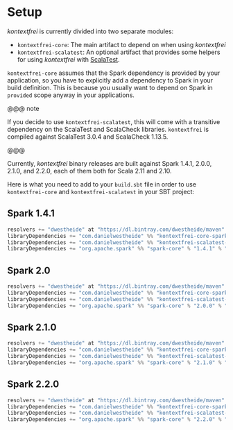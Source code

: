 # Setup

_kontextfrei_ is currently divided into two separate modules:

- `kontextfrei-core`: The main artifact to depend on when using _kontextfrei_
- `kontextfrei-scalatest`: An optional artifact that provides some helpers for using _kontextfrei_ with [ScalaTest](http://www.scalatest.org/).

`kontextfrei-core` assumes that the Spark dependency is provided by your application, so you have to explicitly add a dependency to Spark in your build definition. This is because you usually want to depend on Spark in `provided` scope anyway in your applications.

@@@ note

If you decide to use `kontextfrei-scalatest`, this will come with a transitive dependency on the ScalaTest and ScalaCheck libraries. `kontextfrei` is compiled against ScalaTest 3.0.4 and ScalaCheck 1.13.5.

@@@

Currently, _kontextfrei_ binary releases are built against Spark 1.4.1, 2.0.0, 2.1.0, and 2.2.0, each of them both for  Scala 2.11 and 2.10.

Here is what you need to add to your `build.sbt` file in order to use `kontextfrei-core` and `kontextfrei-scalatest` in your SBT project:

## Spark 1.4.1

```scala
resolvers += "dwestheide" at "https://dl.bintray.com/dwestheide/maven"
libraryDependencies += "com.danielwestheide" %% "kontextfrei-core-spark-1.4.1" % "0.6.0"
libraryDependencies += "com.danielwestheide" %% "kontextfrei-scalatest-spark-1.4.1" % "0.6.0" % "test,it"
libraryDependencies += "org.apache.spark" %% "spark-core" % "1.4.1" % "provided"
```

## Spark 2.0

```scala
resolvers += "dwestheide" at "https://dl.bintray.com/dwestheide/maven"
libraryDependencies += "com.danielwestheide" %% "kontextfrei-core-spark-2.0.0" % "0.6.0"
libraryDependencies += "com.danielwestheide" %% "kontextfrei-scalatest-spark-2.0.0" % "0.6.0" % "test,it"
libraryDependencies += "org.apache.spark" %% "spark-core" % "2.0.0" % "provided"
```

## Spark 2.1.0

```scala
resolvers += "dwestheide" at "https://dl.bintray.com/dwestheide/maven"
libraryDependencies += "com.danielwestheide" %% "kontextfrei-core-spark-2.1.0" % "0.6.0"
libraryDependencies += "com.danielwestheide" %% "kontextfrei-scalatest-spark-2.1.0" % "0.6.0" % "test,it"
libraryDependencies += "org.apache.spark" %% "spark-core" % "2.1.0" % "provided"
```

## Spark 2.2.0

```scala
resolvers += "dwestheide" at "https://dl.bintray.com/dwestheide/maven"
libraryDependencies += "com.danielwestheide" %% "kontextfrei-core-spark-2.2.0" % "0.6.0"
libraryDependencies += "com.danielwestheide" %% "kontextfrei-scalatest-spark-2.2.0" % "0.6.0" % "test,it"
libraryDependencies += "org.apache.spark" %% "spark-core" % "2.2.0" % "provided"
```
